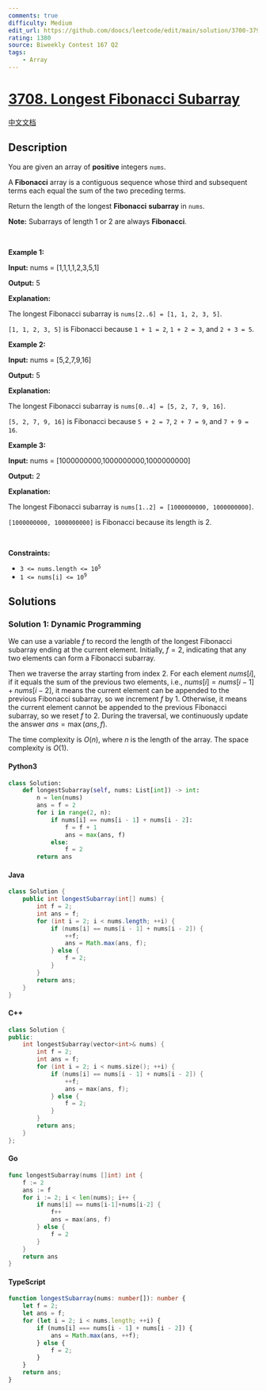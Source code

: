 ```yaml
---
comments: true
difficulty: Medium
edit_url: https://github.com/doocs/leetcode/edit/main/solution/3700-3799/3708.Longest%20Fibonacci%20Subarray/README_EN.md
rating: 1380
source: Biweekly Contest 167 Q2
tags:
    - Array
---
```


<!-- problem:start -->

# [3708. Longest Fibonacci Subarray](https://leetcode.com/problems/longest-fibonacci-subarray)

[中文文档](/solution/3700-3799/3708.Longest%20Fibonacci%20Subarray/README.md)

## Description

<!-- description:start -->

<p>You are given an array of <strong>positive</strong> integers <code>nums</code>.</p>

<p>A <strong>Fibonacci</strong> array is a contiguous sequence whose third and subsequent terms each equal the sum of the two preceding terms.</p>

<p>Return the length of the longest <strong>Fibonacci</strong> <strong><span data-keyword="subarray-nonempty">subarray</span></strong> in <code>nums</code>.</p>

<p><strong>Note:</strong> Subarrays of length 1 or 2 are always <strong>Fibonacci</strong>.</p>

<p>&nbsp;</p>
<p><strong class="example">Example 1:</strong></p>

<div class="example-block">
<p><strong>Input:</strong> <span class="example-io">nums = [1,1,1,1,2,3,5,1]</span></p>

<p><strong>Output:</strong> <span class="example-io">5</span></p>

<p><strong>Explanation:</strong></p>

<p>The longest Fibonacci subarray is <code>nums[2..6] = [1, 1, 2, 3, 5]</code>.</p>

<p><code>[1, 1, 2, 3, 5]</code> is Fibonacci because <code>1 + 1 = 2</code>, <code>1 + 2 = 3</code>, and <code>2 + 3 = 5</code>.</p>
</div>

<p><strong class="example">Example 2:</strong></p>

<div class="example-block">
<p><strong>Input:</strong> <span class="example-io">nums = [5,2,7,9,16]</span></p>

<p><strong>Output:</strong> <span class="example-io">5</span></p>

<p><strong>Explanation:</strong></p>

<p>The longest Fibonacci subarray is <code>nums[0..4] = [5, 2, 7, 9, 16]</code>.</p>

<p><code>[5, 2, 7, 9, 16]</code> is Fibonacci because <code>5 + 2 = 7</code>, <code>2 + 7 = 9</code>, and <code>7 + 9 = 16</code>.</p>
</div>

<p><strong class="example">Example 3:</strong></p>

<div class="example-block">
<p><strong>Input:</strong> <span class="example-io">nums = [1000000000,1000000000,1000000000]</span></p>

<p><strong>Output:</strong> <span class="example-io">2</span></p>

<p><strong>Explanation:</strong></p>

<p>The longest Fibonacci subarray is <code>nums[1..2] = [1000000000, 1000000000]</code>.</p>

<p><code>[1000000000, 1000000000]</code> is Fibonacci because its length is 2.</p>
</div>

<p>&nbsp;</p>
<p><strong>Constraints:</strong></p>

<ul>
	<li><code>3 &lt;= nums.length &lt;= 10<sup>5</sup></code></li>
	<li><code>1 &lt;= nums[i] &lt;= 10<sup>9</sup></code></li>
</ul>

<!-- description:end -->

## Solutions

<!-- solution:start -->

### Solution 1: Dynamic Programming

We can use a variable $f$ to record the length of the longest Fibonacci subarray ending at the current element. Initially, $f=2$, indicating that any two elements can form a Fibonacci subarray.

Then we traverse the array starting from index $2$. For each element $nums[i]$, if it equals the sum of the previous two elements, i.e., $nums[i] = nums[i-1] + nums[i-2]$, it means the current element can be appended to the previous Fibonacci subarray, so we increment $f$ by $1$. Otherwise, it means the current element cannot be appended to the previous Fibonacci subarray, so we reset $f$ to $2$. During the traversal, we continuously update the answer $\textit{ans} = \max(\textit{ans}, f)$.

The time complexity is $O(n)$, where $n$ is the length of the array. The space complexity is $O(1)$.

<!-- tabs:start -->

#### Python3

```python
class Solution:
    def longestSubarray(self, nums: List[int]) -> int:
        n = len(nums)
        ans = f = 2
        for i in range(2, n):
            if nums[i] == nums[i - 1] + nums[i - 2]:
                f = f + 1
                ans = max(ans, f)
            else:
                f = 2
        return ans
```

#### Java

```java
class Solution {
    public int longestSubarray(int[] nums) {
        int f = 2;
        int ans = f;
        for (int i = 2; i < nums.length; ++i) {
            if (nums[i] == nums[i - 1] + nums[i - 2]) {
                ++f;
                ans = Math.max(ans, f);
            } else {
                f = 2;
            }
        }
        return ans;
    }
}
```

#### C++

```cpp
class Solution {
public:
    int longestSubarray(vector<int>& nums) {
        int f = 2;
        int ans = f;
        for (int i = 2; i < nums.size(); ++i) {
            if (nums[i] == nums[i - 1] + nums[i - 2]) {
                ++f;
                ans = max(ans, f);
            } else {
                f = 2;
            }
        }
        return ans;
    }
};
```

#### Go

```go
func longestSubarray(nums []int) int {
	f := 2
	ans := f
	for i := 2; i < len(nums); i++ {
		if nums[i] == nums[i-1]+nums[i-2] {
			f++
			ans = max(ans, f)
		} else {
			f = 2
		}
	}
	return ans
}
```

#### TypeScript

```ts
function longestSubarray(nums: number[]): number {
    let f = 2;
    let ans = f;
    for (let i = 2; i < nums.length; ++i) {
        if (nums[i] === nums[i - 1] + nums[i - 2]) {
            ans = Math.max(ans, ++f);
        } else {
            f = 2;
        }
    }
    return ans;
}
```

<!-- tabs:end -->

<!-- solution:end -->

<!-- problem:end -->
